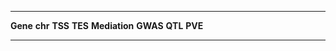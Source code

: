 
---------- --------- --------- --------- --------------- ---------- --------- ---------
 **Gene**   **chr**   **TSS**   **TES**   **Mediation**   **GWAS**   **QTL**   **PVE** 
---------- --------- --------- --------- --------------- ---------- --------- ---------

